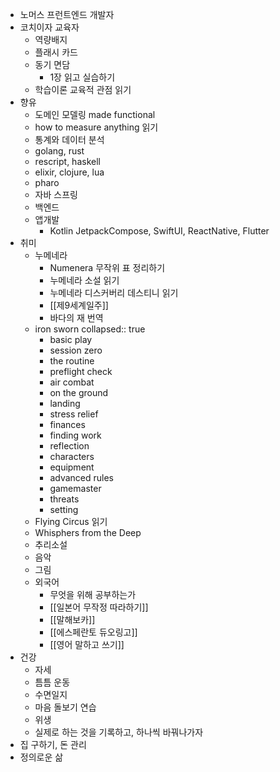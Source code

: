 - 노머스 프런트엔드 개발자
- 코치이자 교육자
	- 역량배지
	- 플래시 카드
	- 동기 면담
		- 1장 읽고 실습하기
	- 학습이론 교육적 관점 읽기
- 향유
	- 도메인 모델링 made functional
	- how to measure anything 읽기
	- 통계와 데이터 분석
	- golang, rust
	- rescript, haskell
	- elixir, clojure, lua
	- pharo
	- 자바 스프링
	- 백엔드
	- 앱개발
		- Kotlin JetpackCompose, SwiftUI, ReactNative, Flutter
- 취미
	- 누메네라
		- Numenera 무작위 표 정리하기
		- 누메네라 소설 읽기
		- 누메네라 디스커버리 데스티니 읽기
		- [[제9세계일주]]
		- 바다의 재 번역
	- iron sworn
	  collapsed:: true
		- basic play
		- session zero
		- the routine
		- preflight check
		- air combat
		- on the ground
		- landing
		- stress relief
		- finances
		- finding work
		- reflection
		- characters
		- equipment
		- advanced rules
		- gamemaster
		- threats
		- setting
	- Flying Circus 읽기
	- Whisphers from the Deep
	- 추리소설
	- 음악
	- 그림
	- 외국어
		- 무엇을 위해 공부하는가
		- [[일본어 무작정 따라하기]]
		- [[말해보카]]
		- [[에스페란토 듀오링고]]
		- [[영어 말하고 쓰기]]
- 건강
	- 자세
	- 틈틈 운동
	- 수면일지
	- 마음 돌보기 연습
	- 위생
	- 실제로 하는 것을 기록하고, 하나씩 바꿔나가자
- 집 구하기, 돈 관리
- 정의로운 삶